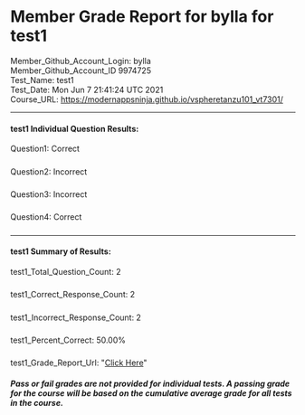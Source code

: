 # Member Grade Report for bylla for test1  
   
Member_Github_Account_Login: bylla  
Member_Github_Account_ID 9974725  
Test_Name: test1  
Test_Date: Mon Jun  7 21:41:24 UTC 2021  
Course_URL: https://modernappsninja.github.io/vspheretanzu101_vt7301/  
   
---  
#### test1 Individual Question Results:  
Question1: Correct  
#####  
Question2: Incorrect  
#####  
Question3: Incorrect  
#####  
Question4: Correct  
#####  
---  
#### test1 Summary of Results:  
test1_Total_Question_Count: 2  
#####  
test1_Correct_Response_Count: 2  
#####  
test1_Incorrect_Response_Count: 2  
#####  
test1_Percent_Correct: 50.00%  
#####  
test1_Grade_Report_Url: "[Click Here](https://github.com/modernappsninjas/bylla/blob/main/static/userdata/courses/vspheretanzu101_vt7301/grade_report.pr794.test1.md)"
##### Pass or fail grades are not provided for individual tests. A passing grade for the course will be based on the cumulative average grade for all tests in the course.  
